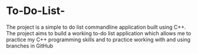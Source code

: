 # To-Do-List-
The project is a simple to do list commandline application built using C++. The project aims to build a working to-do list application which allows me to practice my C++ programming skills and to practice working with and using branches in GitHub
